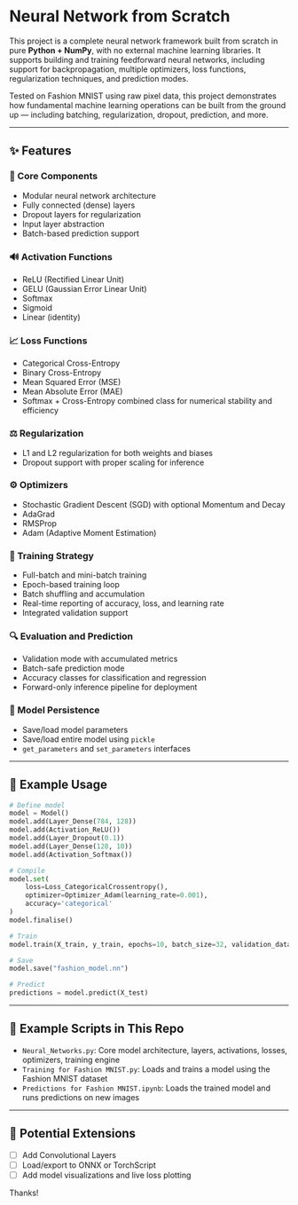 # Neural Network from Scratch

This project is a complete neural network framework built from scratch in pure **Python + NumPy**, with no external machine learning libraries. It supports building and training feedforward neural networks, including support for backpropagation, multiple optimizers, loss functions, regularization techniques, and prediction modes.

Tested on Fashion MNIST using raw pixel data, this project demonstrates how fundamental machine learning operations can be built from the ground up — including batching, regularization, dropout, prediction, and more.

---

## ✨ Features

### 🔧 Core Components

* Modular neural network architecture
* Fully connected (dense) layers
* Dropout layers for regularization
* Input layer abstraction
* Batch-based prediction support

### 🔊 Activation Functions

* ReLU (Rectified Linear Unit)
* GELU (Gaussian Error Linear Unit)
* Softmax
* Sigmoid
* Linear (identity)

### 📈 Loss Functions

* Categorical Cross-Entropy
* Binary Cross-Entropy
* Mean Squared Error (MSE)
* Mean Absolute Error (MAE)
* Softmax + Cross-Entropy combined class for numerical stability and efficiency

### ⚖️ Regularization

* L1 and L2 regularization for both weights and biases
* Dropout support with proper scaling for inference

### ⚙️ Optimizers

* Stochastic Gradient Descent (SGD) with optional Momentum and Decay
* AdaGrad
* RMSProp
* Adam (Adaptive Moment Estimation)

### 🔄 Training Strategy

* Full-batch and mini-batch training
* Epoch-based training loop
* Batch shuffling and accumulation
* Real-time reporting of accuracy, loss, and learning rate
* Integrated validation support

### 🔍 Evaluation and Prediction

* Validation mode with accumulated metrics
* Batch-safe prediction mode
* Accuracy classes for classification and regression
* Forward-only inference pipeline for deployment

### 📂 Model Persistence

* Save/load model parameters
* Save/load entire model using `pickle`
* `get_parameters` and `set_parameters` interfaces

---

## 🔢 Example Usage

```python
# Define model
model = Model()
model.add(Layer_Dense(784, 128))
model.add(Activation_ReLU())
model.add(Layer_Dropout(0.1))
model.add(Layer_Dense(128, 10))
model.add(Activation_Softmax())

# Compile
model.set(
    loss=Loss_CategoricalCrossentropy(),
    optimizer=Optimizer_Adam(learning_rate=0.001),
    accuracy='categorical'
)
model.finalise()

# Train
model.train(X_train, y_train, epochs=10, batch_size=32, validation_data=(X_val, y_val))

# Save
model.save("fashion_model.nn")

# Predict
predictions = model.predict(X_test)
```

---

## 📖 Example Scripts in This Repo

* `Neural_Networks.py`: Core model architecture, layers, activations, losses, optimizers, training engine
* `Training for Fashion MNIST.py`: Loads and trains a model using the Fashion MNIST dataset
* `Predictions for Fashion MNIST.ipynb`: Loads the trained model and runs predictions on new images

---

## 🚀 Potential Extensions

* [ ] Add Convolutional Layers
* [ ] Load/export to ONNX or TorchScript
* [ ] Add model visualizations and live loss plotting

Thanks!
